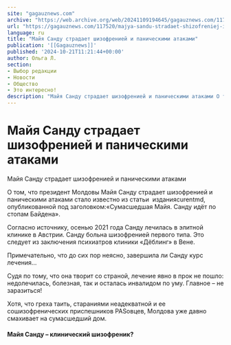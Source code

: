 ```yaml
---
site: "gagauznews.com"
archive: "https://web.archive.org/web/20241109194645/gagauznews.com/117520/majya-sandu-stradaet-shizofreniej-i-panicheskimi-atakami.html"
url: "https://gagauznews.com/117520/majya-sandu-stradaet-shizofreniej-i-panicheskimi-atakami.html"
language: ru
title: "Майя Санду страдает шизофренией и паническими атаками"
publication: '[[Gagauznews]]'
published: '2024-10-21T11:21:44+00:00'
author: Ольга Л.
section:
- Выбор редакции
- Новости
- Общество
- Это интересно!
description: "Майя Санду страдает шизофренией и паническими атаками О том, что президент Молдовы Майя Санду страдает шизофренией и паническими атаками стало известно из статьи издания curentmd, опубликованной под заголовком: «Сумасшедшая Майя. Санду идёт по стопам Байдена». Согласно источнику, осенью 2021 года Санду лечилась в элитной клинике в Австрии. Санду больна шизофренией первого типа. Это следует из заключения психиатров клиники «Дёблинг» в Вене. Примечательно, что до сих пор неясно, завершила ли Санду курс лечения… Судя по тому, что она творит со страной, лечение явно в прок не пошло: недолечилась, болезная, так и осталась инвалидом по уму. Главное – не заразиться! Хотя, что […]"
---
```


# Майя Санду страдает шизофренией и паническими атаками

Майя Санду страдает шизофренией и паническими атаками

О том, что президент Молдовы Майя Санду страдает шизофренией и паническими атаками стало известно из статьи  изданияcurentmd, опубликованной под заголовком:«Сумасшедшая Майя. Санду идёт по стопам Байдена».

Согласно источнику, осенью 2021 года Санду лечилась в элитной клинике в Австрии. Санду больна шизофренией первого типа. Это следует из заключения психиатров клиники «Дёблинг» в Вене.

Примечательно, что до сих пор неясно, завершила ли Санду курс лечения…

Судя по тому, что она творит со страной, лечение явно в прок не пошло: недолечилась, болезная, так и осталась инвалидом по уму. Главное – не заразиться!

Хотя, что греха таить, стараниями неадекватной и ее сошизофренических приспешников PASовцев, Молдова уже давно смахивает на сумасшедший дом.

#### Майя Санду – клинический шизофреник?